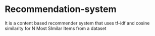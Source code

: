 # Recommendation-system
It is a content based recommender system that uses tf-idf and cosine similarity for N Most SImilar Items from a dataset 
